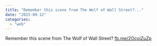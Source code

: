 ```yaml
---
title: "Remember this scene from The Wolf of Wall Street?..."
date: "2015-09-12"
categories: 
  - "web"
---
```


Remember this scene from The Wolf of Wall Street? [fb.me/2OcoiZuZp](http://fb.me/2OcoiZuZp)
